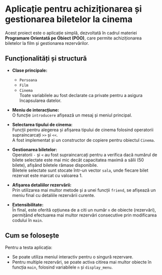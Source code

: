 # Aplicație pentru achiziționarea și gestionarea biletelor la cinema

Acest proiect este o aplicație simplă, dezvoltată în cadrul materiei **Programare Orientată pe Obiect (POO)**, care permite achiziționarea biletelor la film și gestionarea rezervărilor.

## Funcționalități și structură

- **Clase principale:**  
  - `Persoana`  
  - `Film`  
  - `Cinema`  
  Toate variabilele au fost declarate ca private pentru a asigura încapsularea datelor.

- **Meniu de interacțiune:**  
  O funcție `introducere` afișează un mesaj și meniul principal.

- **Selectarea tipului de cinema:**  
  Funcții pentru alegerea și afișarea tipului de cinema folosind operatorii supraincarcați `>>` și `<<`.  
  A fost implementat și un constructor de copiere pentru obiectul `Cinema`.

- **Gestionarea biletelor:**  
  Operatorii `-` și `<` au fost supraincarcați pentru a verifica dacă numărul de bilete selectate este mai mic decât capacitatea maximă a sălii (50 bilete), afișând biletele rămase disponibile.  
  Biletele selectate sunt stocate într-un vector `sala`, unde fiecare bilet rezervat este marcat cu valoarea 1.

- **Afișarea detaliilor rezervării:**  
  Prin utilizarea mai multor metode și a unei funcții `friend`, se afișează un meniu final cu detaliile rezervării curente.

- **Extensibilitate:**  
  În final, este oferită opțiunea de a citi un număr `n` de obiecte (rezervări), permițând efectuarea mai multor rezervări consecutive prin modificarea codului în `main`.

## Cum se folosește

Pentru a testa aplicația:  
- Se poate utiliza meniul interactiv pentru o singură rezervare.  
- Pentru multiple rezervări, se poate activa citirea mai multor obiecte în funcția `main`, folosind variabilele `n` și `display_menu`.

